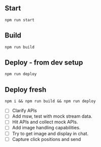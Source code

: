 ## Start
`npm run start`
## Build
`npm run build`

## Deploy - from dev setup
`npm run deploy`

## Deploy fresh
`npm i && npm run build && npm run deploy`


<!-- TODO -->
- [ ]  Clarify APIs 
- [ ] Add msw, test with mock stream data.
- [ ] Hit APIs and collect mock APIs.
- [ ] Add image handling capabilities.
- [ ] Try to get image and display in chat.
- [ ] Capture click positions and send
